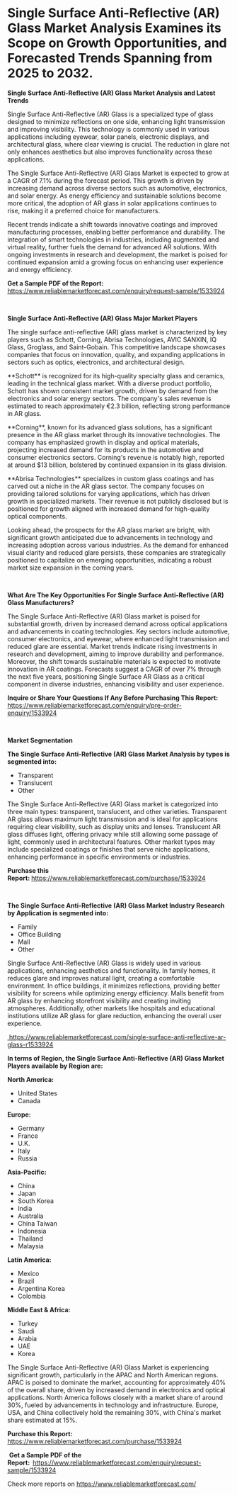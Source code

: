 <p><h1>Single Surface Anti-Reflective (AR) Glass Market Analysis Examines its Scope on Growth Opportunities, and Forecasted Trends Spanning from 2025 to 2032.</h1></p><p><strong>Single Surface Anti-Reflective (AR) Glass Market Analysis and Latest Trends</strong></p>
<p><p>Single Surface Anti-Reflective (AR) Glass is a specialized type of glass designed to minimize reflections on one side, enhancing light transmission and improving visibility. This technology is commonly used in various applications including eyewear, solar panels, electronic displays, and architectural glass, where clear viewing is crucial. The reduction in glare not only enhances aesthetics but also improves functionality across these applications.</p><p>The Single Surface Anti-Reflective (AR) Glass Market is expected to grow at a CAGR of 7.1% during the forecast period. This growth is driven by increasing demand across diverse sectors such as automotive, electronics, and solar energy. As energy efficiency and sustainable solutions become more critical, the adoption of AR glass in solar applications continues to rise, making it a preferred choice for manufacturers. </p><p>Recent trends indicate a shift towards innovative coatings and improved manufacturing processes, enabling better performance and durability. The integration of smart technologies in industries, including augmented and virtual reality, further fuels the demand for advanced AR solutions. With ongoing investments in research and development, the market is poised for continued expansion amid a growing focus on enhancing user experience and energy efficiency.</p></p>
<p><strong>Get a Sample PDF of the Report:&nbsp;</strong> <a href="https://www.reliablemarketforecast.com/enquiry/request-sample/1533924?utm_campaign=2481&utm_medium=2&utm_source=Github&utm_content=ia&utm_term=02042025&utm_id=single-surface-anti-reflective-ar-glass">https://www.reliablemarketforecast.com/enquiry/request-sample/1533924</a></p>
<p>&nbsp;</p>
<p><strong>Single Surface Anti-Reflective (AR) Glass Major Market Players</strong></p>
<p><p>The single surface anti-reflective (AR) glass market is characterized by key players such as Schott, Corning, Abrisa Technologies, AVIC SANXIN, IQ Glass, Groglass, and Saint-Gobain. This competitive landscape showcases companies that focus on innovation, quality, and expanding applications in sectors such as optics, electronics, and architectural design.</p><p>**Schott** is recognized for its high-quality specialty glass and ceramics, leading in the technical glass market. With a diverse product portfolio, Schott has shown consistent market growth, driven by demand from the electronics and solar energy sectors. The company's sales revenue is estimated to reach approximately €2.3 billion, reflecting strong performance in AR glass.</p><p>**Corning**, known for its advanced glass solutions, has a significant presence in the AR glass market through its innovative technologies. The company has emphasized growth in display and optical materials, projecting increased demand for its products in the automotive and consumer electronics sectors. Corning's revenue is notably high, reported at around $13 billion, bolstered by continued expansion in its glass division.</p><p>**Abrisa Technologies** specializes in custom glass coatings and has carved out a niche in the AR glass sector. The company focuses on providing tailored solutions for varying applications, which has driven growth in specialized markets. Their revenue is not publicly disclosed but is positioned for growth aligned with increased demand for high-quality optical components.</p><p>Looking ahead, the prospects for the AR glass market are bright, with significant growth anticipated due to advancements in technology and increasing adoption across various industries. As the demand for enhanced visual clarity and reduced glare persists, these companies are strategically positioned to capitalize on emerging opportunities, indicating a robust market size expansion in the coming years.</p></p>
<p>&nbsp;</p>
<p><strong>What Are The Key Opportunities For Single Surface Anti-Reflective (AR) Glass Manufacturers?</strong></p>
<p><p>The Single Surface Anti-Reflective (AR) Glass market is poised for substantial growth, driven by increased demand across optical applications and advancements in coating technologies. Key sectors include automotive, consumer electronics, and eyewear, where enhanced light transmission and reduced glare are essential. Market trends indicate rising investments in research and development, aiming to improve durability and performance. Moreover, the shift towards sustainable materials is expected to motivate innovation in AR coatings. Forecasts suggest a CAGR of over 7% through the next five years, positioning Single Surface AR Glass as a critical component in diverse industries, enhancing visibility and user experience.</p></p>
<p><strong>Inquire or Share Your Questions If Any Before Purchasing This Report:</strong> <a href="https://www.reliablemarketforecast.com/enquiry/pre-order-enquiry/1533924?utm_campaign=2481&utm_medium=2&utm_source=Github&utm_content=ia&utm_term=02042025&utm_id=single-surface-anti-reflective-ar-glass">https://www.reliablemarketforecast.com/enquiry/pre-order-enquiry/1533924</a></p>
<p>&nbsp;</p>
<p><strong>Market Segmentation</strong></p>
<p><strong>The Single Surface Anti-Reflective (AR) Glass Market Analysis by types is segmented into:</strong></p>
<p><ul><li>Transparent</li><li>Translucent</li><li>Other</li></ul></p>
<p><p>The Single Surface Anti-Reflective (AR) Glass market is categorized into three main types: transparent, translucent, and other varieties. Transparent AR glass allows maximum light transmission and is ideal for applications requiring clear visibility, such as display units and lenses. Translucent AR glass diffuses light, offering privacy while still allowing some passage of light, commonly used in architectural features. Other market types may include specialized coatings or finishes that serve niche applications, enhancing performance in specific environments or industries.</p></p>
<p><strong>Purchase this Report:&nbsp;</strong><a href="https://www.reliablemarketforecast.com/purchase/1533924?utm_campaign=2481&utm_medium=2&utm_source=Github&utm_content=ia&utm_term=02042025&utm_id=single-surface-anti-reflective-ar-glass">https://www.reliablemarketforecast.com/purchase/1533924</a></p>
<p>&nbsp;</p>
<p><strong>The Single Surface Anti-Reflective (AR) Glass Market Industry Research by Application is segmented into:</strong></p>
<p><ul><li>Family</li><li>Office Building</li><li>Mall</li><li>Other</li></ul></p>
<p><p>Single Surface Anti-Reflective (AR) Glass is widely used in various applications, enhancing aesthetics and functionality. In family homes, it reduces glare and improves natural light, creating a comfortable environment. In office buildings, it minimizes reflections, providing better visibility for screens while optimizing energy efficiency. Malls benefit from AR glass by enhancing storefront visibility and creating inviting atmospheres. Additionally, other markets like hospitals and educational institutions utilize AR glass for glare reduction, enhancing the overall user experience.</p></p>
<p><a href="https://www.reliablemarketforecast.com/single-surface-anti-reflective-ar-glass-r1533924?utm_campaign=2481&utm_medium=2&utm_source=Github&utm_content=ia&utm_term=02042025&utm_id=single-surface-anti-reflective-ar-glass">&nbsp;https://www.reliablemarketforecast.com/single-surface-anti-reflective-ar-glass-r1533924</a></p>
<p><strong>In terms of Region, the Single Surface Anti-Reflective (AR) Glass Market Players available by Region are:</strong></p>
<p>
    <p> <strong> North America: </strong>
        <ul>
            <li>United States</li>
            <li>Canada</li>
        </ul>
        </p> 
    <p> <strong> Europe: </strong>
        <ul>
            <li>Germany</li>
            <li>France</li>
            <li>U.K.</li>
            <li>Italy</li>
            <li>Russia</li>
        </ul>
        </p> 
    <p> <strong> Asia-Pacific: </strong>
        <ul>
            <li>China</li>
            <li>Japan</li>
            <li>South Korea</li>
            <li>India</li>
            <li>Australia</li>
            <li>China Taiwan</li>
            <li>Indonesia</li>
            <li>Thailand</li>
            <li>Malaysia</li>
        </ul>
        </p> 
    <p> <strong> Latin America: </strong>
        <ul>
            <li>Mexico</li>
            <li>Brazil</li>
            <li>Argentina Korea</li>
            <li>Colombia</li>
        </ul>
        </p> 
    <p> <strong> Middle East & Africa: </strong>
        <ul>
            <li>Turkey</li>
            <li>Saudi</li>
            <li>Arabia</li>
            <li>UAE</li>
            <li>Korea</li>
        </ul>
    </p>
    </p>
<p><p>The Single Surface Anti-Reflective (AR) Glass Market is experiencing significant growth, particularly in the APAC and North American regions. APAC is poised to dominate the market, accounting for approximately 40% of the overall share, driven by increased demand in electronics and optical applications. North America follows closely with a market share of around 30%, fueled by advancements in technology and infrastructure. Europe, USA, and China collectively hold the remaining 30%, with China's market share estimated at 15%.</p></p>
<p><strong>Purchase this Report: </strong><a href="https://www.reliablemarketforecast.com/purchase/1533924?utm_campaign=2481&utm_medium=2&utm_source=Github&utm_content=ia&utm_term=02042025&utm_id=single-surface-anti-reflective-ar-glass">https://www.reliablemarketforecast.com/purchase/1533924</a></p>
<p>&nbsp;<strong>Get a Sample PDF of the Report:&nbsp;&nbsp;</strong><a href="https://www.reliablemarketforecast.com/enquiry/request-sample/1533924?utm_campaign=2481&utm_medium=2&utm_source=Github&utm_content=ia&utm_term=02042025&utm_id=single-surface-anti-reflective-ar-glass">https://www.reliablemarketforecast.com/enquiry/request-sample/1533924</a></p>
<p><strong></strong></p>
<p>Check more reports on <a href="https://www.reliablemarketforecast.com/?utm_campaign=2481&utm_medium=2&utm_source=Github&utm_content=ia&utm_term=02042025&utm_id=single-surface-anti-reflective-ar-glass">https://www.reliablemarketforecast.com/</a></p>